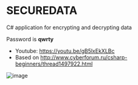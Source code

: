 # SECUREDATA
 C# application for encrypting and decrypting data

 Password is **qwrty**
- Youtube: https://youtu.be/gB5lxEkXLBc
- Based on http://www.cyberforum.ru/csharp-beginners/thread1497922.html

![image](https://github.com/tltrus/SECUREDATA/assets/77125487/36175be9-be0a-4e86-a2c9-f49754b425f3)
